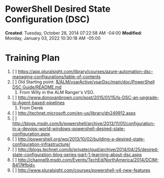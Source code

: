 # PowerShell Desired State Configuration (DSC)

**Created**: Tuesday, October 28, 2014 07:22:58 AM -04:00
**Modified**: Monday, January 03, 2022 10:30:18 AM -05:00


# Training Plan

1. [ ] https://app.pluralsight.com/library/courses/azure-automation-dsc-managing-configurations/table-of-contents
2. [ ] Old Starting point: [$/ALM/vsarActive/vsarDsc/main/doc/PowerShell DSC Guide/README.md](https://almrangers.visualstudio.com/DefaultCollection/ALM/_versionControl#path=%24%2FALM%2FvsarActive%2FvsarDsc%2Fmain%2Fdoc%2FPowerShell+DSC+Guide%2FREADME.md&amp;amp;_a=contents)
    1. From Willy in the ALM Ranger&#39;s VSO.
3. [ ] http://www.donovanbrown.com/post/2015/01/15/Is-DSC-an-upgrade-to-Agent-based-pipelines<span style=""> </span>
    1. From Derek
4. [ ] http://technet.microsoft.com/en-us/library/dn249912.aspx
5. [ ] http://blogs.msdn.com/b/powershell/archive/2013/11/01/configuration-in-a-devops-world-windows-powershell-desired-state-configuration.aspx
6. [ ] http://powershell.org/wp/2013/10/02/building-a-desired-state-configuration-infrastructure/
7. [ ] http://blogs.technet.com/b/privatecloud/archive/2014/04/25/desired-state-configuration-blog-series-part-1-learning-about-dsc.aspx
8. [ ] http://channel9.msdn.com/Events/TechEd/NorthAmerica/2014/DCIM-B417#fbid=
9. [ ] http://www.pluralsight.com/courses/powershell-v4-new-features